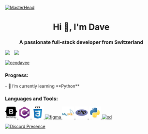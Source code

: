 [![MasterHead](https://media.discordapp.net/attachments/949256656334757898/1136763847722680380/website.png?width=1440&height=432)](https://github.com/ceodavee)
<h1 align="center">Hi 👋, I'm Dave</h1>
<h3 align="center">A passionate full-stack developer from Switzerland</h3>

<p float="left">
  <img src="https://lanyard.cnrad.dev/api/828936480952942593" width="47%" style="margin-right: 2%" />
  <img src="https://github-readme-stats.vercel.app/api?username=ceodavee&show_icons=true&theme=dracula" width="47%" /> 
</p>

<p align="left"> <a href="https://twitter.com/ceodavee" target="blank"><img src="https://img.shields.io/twitter/follow/ceodavee?logo=twitter&style=for-the-badge" alt="ceodavee" /></a> </p>

<h3 align="left">Progress:</h3>
- 🌱 I’m currently learning **Python**

<h3 align="left">Languages and Tools:</h3>
<p align="left"> <a href="https://getbootstrap.com" target="_blank" rel="noreferrer"> <img src="https://raw.githubusercontent.com/devicons/devicon/master/icons/bootstrap/bootstrap-plain-wordmark.svg" alt="bootstrap" width="40" height="40"/> </a> <a href="https://www.w3schools.com/cs/" target="_blank" rel="noreferrer"> <img src="https://raw.githubusercontent.com/devicons/devicon/master/icons/csharp/csharp-original.svg" alt="csharp" width="40" height="40"/> </a> <a href="https://www.w3schools.com/css/" target="_blank" rel="noreferrer"> <img src="https://raw.githubusercontent.com/devicons/devicon/master/icons/css3/css3-original-wordmark.svg" alt="css3" width="40" height="40"/> </a> <a href="https://www.figma.com/" target="_blank" rel="noreferrer"> <img src="https://www.vectorlogo.zone/logos/figma/figma-icon.svg" alt="figma" width="40" height="40"/> </a> <a href="https://www.mysql.com/" target="_blank" rel="noreferrer"> <img src="https://raw.githubusercontent.com/devicons/devicon/master/icons/mysql/mysql-original-wordmark.svg" alt="mysql" width="40" height="40"/> </a> <a href="https://www.php.net" target="_blank" rel="noreferrer"> <img src="https://raw.githubusercontent.com/devicons/devicon/master/icons/php/php-original.svg" alt="php" width="40" height="40"/> </a> <a href="https://www.python.org" target="_blank" rel="noreferrer"> <img src="https://raw.githubusercontent.com/devicons/devicon/master/icons/python/python-original.svg" alt="python" width="40" height="40"/> </a> <a href="https://www.adobe.com/products/xd.html" target="_blank" rel="noreferrer"> <img src="https://cdn.worldvectorlogo.com/logos/adobe-xd.svg" alt="xd" width="40" height="40"/> </a> </p>


[![Discord Presence](https://lanyard.cnrad.dev/api/828936480952942593)](https://discord.com/users/828936480952942593)
